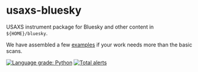 # usaxs-bluesky

USAXS instrument package for Bluesky and other content in `${HOME}/bluesky`.

We have assembled a few [examples](/examples) if your work needs more than the basic scans.

[![Language grade: Python](https://img.shields.io/lgtm/grade/python/g/APS-USAXS/ipython-usaxs.svg?logo=lgtm&logoWidth=18)](https://lgtm.com/projects/g/APS-USAXS/ipython-usaxs/context:python)
[![Total alerts](https://img.shields.io/lgtm/alerts/g/APS-USAXS/ipython-usaxs.svg?logo=lgtm&logoWidth=18)](https://lgtm.com/projects/g/APS-USAXS/ipython-usaxs/alerts/)
